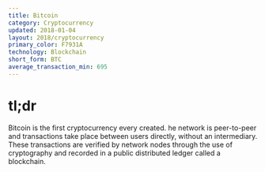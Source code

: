 ```yaml
---
title: Bitcoin
category: Cryptocurrency
updated: 2018-01-04
layout: 2018/cryptocurrency
primary_color: F7931A
technology: Blockchain
short_form: BTC
average_transaction_min: 695
---
```


# tl;dr

Bitcoin is the first cryptocurrency every created.
he network is peer-to-peer and transactions take place between users directly, without an intermediary. These transactions are verified by network nodes through the use of cryptography and recorded in a public distributed ledger called a blockchain.